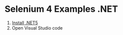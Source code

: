 # Selenium 4 Examples .NET

1. [Install .NET5](https://dotnet.microsoft.com/download)
2. Open Visual Studio code
